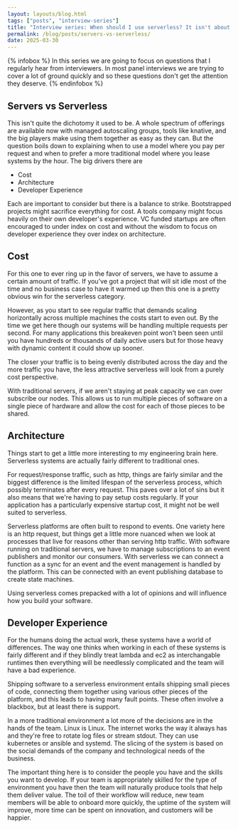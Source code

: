 ```yaml
---
layout: layouts/blog.html
tags: ["posts", "interview-series"]
title: "Interview series: When should I use serverless? It isn't about cost."
permalink: /blog/posts/servers-vs-serverless/
date: 2025-03-30
---
```


{% infobox %}
In this series we are going to focus on questions that I regularly hear from interviewers. In most panel interviews we are trying to cover a lot of ground quickly and so these questions don't get the attention they deserve.
{% endinfobox %}

## Servers vs Serverless

This isn't quite the dichotomy it used to be. A whole spectrum of offerings are available now with managed autoscaling groups, tools like knative, and the big players make using them together as easy as they can. But the question boils down to explaining when to use a model where you pay per request and when to prefer a more traditional model where you lease systems by the hour. The big drivers there are

* Cost
* Architecture
* Developer Experience

Each are important to consider but there is a balance to strike. Bootstrapped projects might sacrifice everything for cost. A tools company might focus heavily on their own developer's experience. VC funded startups are often encouraged to under index on cost and without the wisdom to focus on developer experience they over index on architecture.

## Cost

For this one to ever ring up in the favor of servers, we have to assume a certain amount of traffic. If you've got a project that will sit idle most of the time and no business case to have it warmed up then this one is a pretty obvious win for the serverless category.

However, as you start to see regular traffic that demands scaling horizontally across multiple machines the costs start to even out. By the time we get here though our systems will be handling multiple requests per second. For many applications this breakeven point won't been seen until you have hundreds or thousands of daily active users but for those heavy with dynamic content it could show up sooner.

The closer your traffic is to being evenly distributed across the day and the more traffic you have, the less attractive serverless will look from a purely cost perspective.

With traditional servers, if we aren't staying at peak capacity we can over subscribe our nodes. This allows us to run multiple pieces of software on a single piece of hardware and allow the cost for each of those pieces to be shared.

## Architecture

Things start to get a little more interesting to my engineering brain here. Serverless systems are actually fairly different to traditional ones.

For request/response traffic, such as http, things are fairly similar and the biggest difference is the limited lifespan of the serverless process, which possibly terminates after every request. This paves over a lot of sins but it also means that we're having to pay setup costs regularly. If your application has a particularly expensive startup cost, it might not be well suited to serverless.

Serverless platforms are often built to respond to events. One variety here is an http request, but things get a little more nuanced when we look at processes that live for reasons other than serving http traffic. With software running on traditional servers, we have to manage subscriptions to an event publishers and monitor our consumers. With serverless we can connect a function as a sync for an event and the event management is handled by the platform. This can be connected with an event publishing database to create state machines.

Using serverless comes prepacked with a lot of opinions and will influence how you build your software.

## Developer Experience

For the humans doing the actual work, these systems have a world of differences. The way one thinks when working in each of these systems is fairly different and if they blindly treat lambda and ec2 as interchangable runtimes then everything will be needlessly complicated and the team will have a bad experience.

Shipping software to a serverless environment entails shipping small pieces of code, connecting them together using various other pieces of the platform, and this leads to having many fault points. These often involve a blackbox, but at least there is support.

In a more traditional environment a lot more of the decisions are in the hands of the team. Linux is Linux. The internet works the way it always has and they're free to rotate log files or stream stdout. They can use kubernetes or ansible and systemd. The slicing of the system is based on the social demands of the company and technological needs of the business. 

The important thing here is to consider the people you have and the skills you want to develop. If your team is appropriately skilled for the type of environment you have then the team will naturally produce tools that help them deliver value. The toil of their workflow will reduce, new team members will be able to onboard more quickly, the uptime of the system will improve, more time can be spent on innovation, and customers will be happier.
